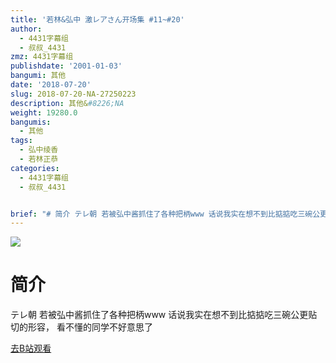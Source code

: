 ```yaml
---
title: '若林&弘中 激レアさん开场集 #11~#20'
author:
  - 4431字幕组
  - 叔叔_4431
zmz: 4431字幕组
publishdate: '2001-01-03'
bangumi: 其他
date: '2018-07-20'
slug: 2018-07-20-NA-27250223
description: 其他&#8226;NA
weight: 19280.0
bangumis:
  - 其他
tags:
  - 弘中绫香
  - 若林正恭
categories:
  - 4431字幕组
  - 叔叔_4431


brief: "# 简介 テレ朝 若被弘中酱抓住了各种把柄www 话说我实在想不到比掂掂吃三碗公更贴切的形容， 看不懂的同学不好意思了"
---
```

![](https://i.imgur.com/g55n5eT.jpg)
# 简介  
テレ朝
若被弘中酱抓住了各种把柄www
话说我实在想不到比掂掂吃三碗公更贴切的形容，
看不懂的同学不好意思了  

[去B站观看](https://www.bilibili.com/video/av27250223/)
 
